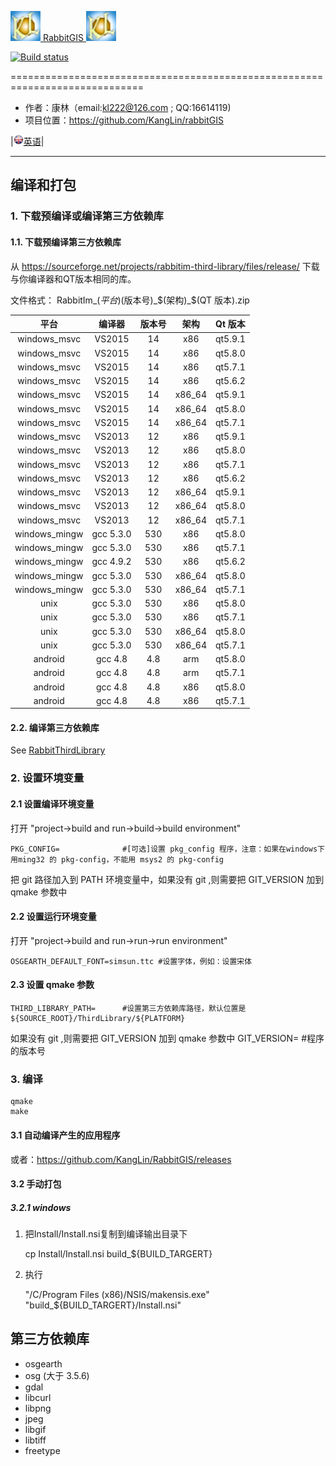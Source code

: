 [![Logon](Resource/png/AppIcon.png) RabbitGIS ![Logon](Resource/png/AppIcon.png)](https://github.com/KangLin/RabbitGIS)

[![Build status](https://ci.appveyor.com/api/projects/status/qjqrq2pyo4qejxtv?svg=true)](https://ci.appveyor.com/project/KangLin/RabbitGis)

=============================================================================

* 作者：康林（email:kl222@126.com ; QQ:16614119)
* 项目位置：https://github.com/KangLin/rabbitGIS  


|[<img src="Resource/png/English.png" alt="English" title="English" width="16" height="16" />英语](README.md)|

-----------------------------------------------------------------------------
## 编译和打包
### 1. 下载预编译或编译第三方依赖库
#### 1.1. 下载预编译第三方依赖库
从 https://sourceforge.net/projects/rabbitim-third-library/files/release/ 下载与你编译器和QT版本相同的库。

文件格式： RabbitIm_$(平台)$(版本号)_$(架构)_$(QT 版本).zip

|平台|编译器|版本号|架构|Qt 版本|
|:--:|:--:|:--:|:--:|:--:|
|windows_msvc|VS2015|14|x86|qt5.9.1|
|windows_msvc|VS2015|14|x86|qt5.8.0|
|windows_msvc|VS2015|14|x86|qt5.7.1|
|windows_msvc|VS2015|14|x86|qt5.6.2|
|windows_msvc|VS2015|14|x86_64|qt5.9.1|
|windows_msvc|VS2015|14|x86_64|qt5.8.0|
|windows_msvc|VS2015|14|x86_64|qt5.7.1|
|windows_msvc|VS2013|12|x86|qt5.9.1|
|windows_msvc|VS2013|12|x86|qt5.8.0|
|windows_msvc|VS2013|12|x86|qt5.7.1|
|windows_msvc|VS2013|12|x86|qt5.6.2|
|windows_msvc|VS2013|12|x86_64|qt5.9.1|
|windows_msvc|VS2013|12|x86_64|qt5.8.0|
|windows_msvc|VS2013|12|x86_64|qt5.7.1|
|windows_mingw|gcc 5.3.0|530|x86|qt5.8.0|
|windows_mingw|gcc 5.3.0|530|x86|qt5.7.1|
|windows_mingw|gcc 4.9.2|530|x86|qt5.6.2|
|windows_mingw|gcc 5.3.0|530|x86_64|qt5.8.0|
|windows_mingw|gcc 5.3.0|530|x86_64|qt5.7.1|
|unix|gcc 5.3.0|530|x86|qt5.8.0|
|unix|gcc 5.3.0|530|x86|qt5.7.1|
|unix|gcc 5.3.0|530|x86_64|qt5.8.0|
|unix|gcc 5.3.0|530|x86_64|qt5.7.1|
|android|gcc 4.8|4.8|arm|qt5.8.0|
|android|gcc 4.8|4.8|arm|qt5.7.1|
|android|gcc 4.8|4.8|x86|qt5.8.0|
|android|gcc 4.8|4.8|x86|qt5.7.1|

#### 2.2. 编译第三方依赖库
See [RabbitThirdLibrary](https://github.com/KangLin/RabbitThirdLibrary)

### 2. 设置环境变量
#### 2.1 设置编译环境变量
打开 "project->build and run->build->build environment"

    PKG_CONFIG=              #[可选]设置 pkg_config 程序，注意：如果在windows下用ming32 的 pkg-config，不能用 msys2 的 pkg-config

把 git 路径加入到 PATH 环境变量中，如果没有 git ,则需要把 GIT_VERSION 加到 qmake 参数中

#### 2.2 设置运行环境变量
打开 "project->build and run->run->run environment"

    OSGEARTH_DEFAULT_FONT=simsun.ttc #设置字体，例如：设置宋体

#### 2.3 设置 qmake 参数

    THIRD_LIBRARY_PATH=      #设置第三方依赖库路径，默认位置是 ${SOURCE_ROOT}/ThirdLibrary/${PLATFORM}

如果没有 git ,则需要把 GIT_VERSION 加到 qmake 参数中
    GIT_VERSION=             #程序的版本号
    
### 3. 编译

    qmake
    make

#### 3.1 自动编译产生的应用程序
或者：https://github.com/KangLin/RabbitGIS/releases

#### 3.2 手动打包
##### 3.2.1 windows
1. 把Install/Install.nsi复制到编译输出目录下

    cp Install/Install.nsi build_${BUILD_TARGERT}

2. 执行

    "/C/Program Files (x86)/NSIS/makensis.exe" "build_${BUILD_TARGERT}/Install.nsi"

## 第三方依赖库
* osgearth 
* osg      (大于 3.5.6)
* gdal
* libcurl
* libpng
* jpeg
* libgif
* libtiff
* freetype
